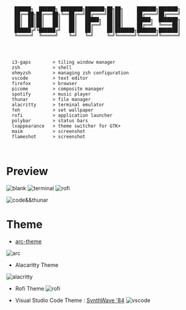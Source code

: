

```


   ██████╗  ██████╗ ████████╗███████╗██╗██╗     ███████╗███████╗
   ██╔══██╗██╔═══██╗╚══██╔══╝██╔════╝██║██║     ██╔════╝██╔════╝
   ██║  ██║██║   ██║   ██║   █████╗  ██║██║     █████╗  ███████╗
   ██║  ██║██║   ██║   ██║   ██╔══╝  ██║██║     ██╔══╝  ╚════██║
   ██████╔╝╚██████╔╝   ██║   ██║     ██║███████╗███████╗███████║
   ╚═════╝  ╚═════╝    ╚═╝   ╚═╝     ╚═╝╚══════╝╚══════╝╚══════╝



 
  i3-gaps        > tiling window manager
  zsh            > shell
  ohmyzsh        > managing zsh configuration
  vscode         > text editor
  firefox        > browser 
  picome         > composite manager 
  spotify        > music player
  thunar         > file manager
  alacritty      > terminal emulator 
  feh            > set wallpaper 
  rofi           > application launcher
  polybar        > status bars
  lxappearance   > theme switcher for GTK+ 
  maim           > screenshot
  flameshot      > screenshot

                               

```

# Preview
![blank](https://github.com/Talfaza/dots/blob/main/screenshot/Fri%20Feb%2024%2003:13:40%20AM%20+01%202023.jpg)
![terminal](https://github.com/Talfaza/dots/blob/main/screenshot/Fri%20Feb%2024%2001:40:21%20AM%20+01%202023.jpg)
![rofi](https://github.com/Talfaza/dots/blob/main/screenshot/2023-02-24_03-12.png)

![code&&thunar](https://github.com/Talfaza/dots/blob/main/screenshot/Fri%20Feb%2024%2001:40:29%20AM%20+01%202023.jpg)

# Theme 




 - [arc-theme](https://github.com/horst3180/arc-theme)

![arc](https://camo.githubusercontent.com/bc506ad41edb5d7e5b851de839838d69719dfe4476b9d417aa0912bb811e5bdf/687474703a2f2f692e696d6775722e636f6d2f3541476c436e412e706e67)

 - Alacaritty Theme
 
 ![alacritty](https://github.com/Talfaza/dots/blob/main/IMG_20230224_025323.jpg)
 - Rofi Theme
 ![rofi](https://github.com/Talfaza/dots/blob/main/IMG_20230224_031647.png)
 
 - Visual Studio Code Theme : [SynthWave '84](https://marketplace.visualstudio.com/items?itemName=RobbOwen.synthwave-vscode)
 ![vscode](https://www.nikouusitalo.com/content/images/size/w2000/2021/10/Header.png)
 







